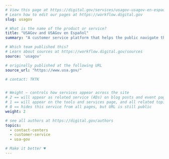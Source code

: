 ```yaml
---
# View this page at https://digital.gov/services/usagov-usagov-en-espaol
# Learn how to edit our pages at https://workflow.digital.gov
slug: usagov

# What is the name of the product or service?
title: "USAGov and USAGov en Español"
summary: "A customer service platform that helps the public navigate the government space by providing topical  information and services in English and Spanish."

# Which team published this?
# Learn about sources at https://workflow.digital.gov/sources
source: 'usagov'

# originally published at the following URL
source_url: "https://www.usa.gov/"

# contact: TKTK


# Weight — controls how services appear across the site
# 2 == will appear as related service (ADs) on blog posts and event pages
# 1 == will appear on the tools and services page, and all related topic pages
# 0 == hides this service from all pages, but URL is still public
weight: 2

# see all authors at https://digital.gov/authors
topics:
  - contact-centers
  - customer-service
  - usa-gov

# Make it better ♥
---
```

